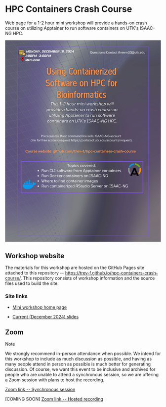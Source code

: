 # HPC Containers Crash Course

Web page for a 1-2 hour mini workshop will provide a hands-on crash course on utilizing Apptainer to run software containers on UTK's ISAAC-NG HPC.

![Check out our flyer](assets/flyer.png)

## Workshop website

The materials for this workshop are hosted on the GitHub Pages site attached to this repository -- <https://trev-f.github.io/hpc-containers-crash-course/>.
This repository consists of workshop information and the source files used to build the site.

### Site links

* [Mini workshop home page](https://trev-f.github.io/hpc-containers-crash-course/)

* [Current (December 2024) slides](https://trev-f.github.io/hpc-containers-crash-course/slides/20241216-slides.html#/title-slide)

## Zoom

> [!NOTE]  
> We strongly recommend in-person attendance when possible.
> We intend for this workshop to include as much discussion as possible, and having as many people attend in person as possible is much better for generating discussion.
> Of course, we want this event to be inclusive and archived for people who are unable to attend a synchronous session, so we are offering a Zoom session with plans to host the recording.

[Zoom link -- Synchronous session](https://tennessee.zoom.us/j/86779798088)

[COMING SOON]
[Zoom link -- Hosted recording]()
